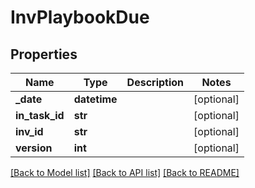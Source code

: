 # InvPlaybookDue

## Properties
Name | Type | Description | Notes
------------ | ------------- | ------------- | -------------
**_date** | **datetime** |  | [optional] 
**in_task_id** | **str** |  | [optional] 
**inv_id** | **str** |  | [optional] 
**version** | **int** |  | [optional] 

[[Back to Model list]](../README.md#documentation-for-models) [[Back to API list]](../README.md#documentation-for-api-endpoints) [[Back to README]](../README.md)


